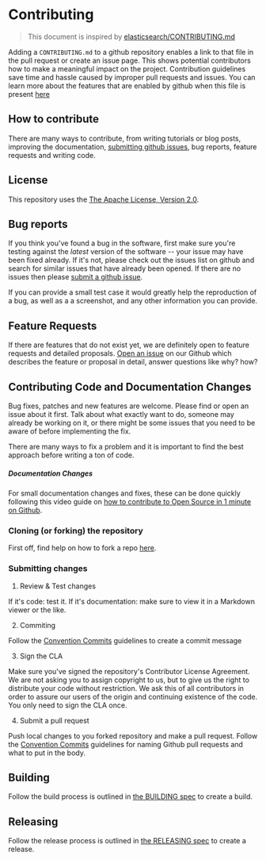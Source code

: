 # Contributing

> This document is inspired by [elasticsearch/CONTRIBUTING.md](https://github.com/elastic/elasticsearch/blob/master/CONTRIBUTING.md)

Adding a `CONTRIBUTING.md` to a github repository enables a link to that file in the pull request or create an issue page. This shows potential contributors how to make a meaningful impact on the project. Contribution guidelines save time and hassle caused by improper pull requests and issues. You can learn more about the features that are enabled by github when this file is present [here](https://help.github.com/articles/setting-guidelines-for-repository-contributors/)

## How to contribute

There are many ways to contribute, from writing tutorials or blog posts, improving the documentation, [submitting github issues](https://help.github.com/articles/creating-an-issue/), bug reports, feature requests and writing code.

## License

This repository uses the [The Apache License, Version 2.0](https://www.apache.org/licenses/LICENSE-2.0.html).

## Bug reports

If you think you've found a bug in the software, first make sure you're testing against the *latest* version of the software -- your issue may have been fixed already. If it's not, please check out the issues list on github and search for similar issues that have already been opened. If there are no issues then please [submit a github issue](https://help.github.com/articles/creating-an-issue/).

If you can provide a small test case it would greatly help the reproduction of a bug, as well as a a screenshot, and any other information you can provide.


## Feature Requests

If there are features that do not exist yet, we are definitely open to feature requests and detailed proposals. [Open an issue](https://help.github.com/articles/creating-an-issue/) on our Github which describes the feature or proposal in detail, answer questions like why? how?

## Contributing Code and Documentation Changes

Bug fixes, patches and new features are welcome. Please find or open an issue about it first. Talk about what exactly want to do, someone may already be working on it, or there might be some issues that you need to be aware of before implementing the fix.

There are many ways to fix a problem and it is important to find the best approach before writing a ton of code.

##### Documentation Changes

For small documentation changes and fixes, these can be done quickly following this video guide on [how to contribute to Open Source in 1 minute on Github](https://www.youtube.com/watch?v=kRYk1-yKwWs).

### Cloning (or forking) the repository

First off, find help on how to fork a repo [here](https://help.github.com/articles/fork-a-repo/).

### Submitting changes

1. Review & Test changes

If it's code: test it. If it's documentation: make sure to view it in a Markdown viewer or the like.

2. Commiting

Follow the [Convention Commits](CONVENTIONAL_COMMITS.md) guidelines to create a commit message

 
3. Sign the CLA
 
Make sure you've signed the repository's Contributor License Agreement. We are not asking you to assign copyright to us, but to give us the right to distribute your code without restriction. We ask this of all contributors in order to assure our users of the origin and continuing existence of the code. You only need to sign the CLA once.
 
 
4. Submit a pull request

Push local changes to you forked repository and make a pull request. Follow the [Convention Commits](CONVENTIONAL_COMMITS.md) guidelines for naming Github pull requests and what to put in the body.


## Building

Follow the build process is outlined in [the BUILDING spec](BUILDING.md) to create a build.


## Releasing

Follow the release process is outlined in [the RELEASING spec](RELEASING.md) to create a release.


